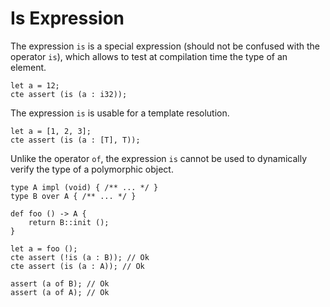 # Is Expression

The expression `is` is a special expression (should not be confused with the operator `is`), which allows to test at compilation time the type of an element.

```ymir
let a = 12;
cte assert (is (a : i32)); 
```

The expression `is` is usable for a template resolution.

```ymir
let a = [1, 2, 3];
cte assert (is (a : [T], T));
```

Unlike the operator `of`, the expression `is` cannot be used to dynamically verify the type of a polymorphic object.

```ymir
type A impl (void) { /** ... */ }
type B over A { /** ... */ }

def foo () -> A {
	return B::init ();
}

let a = foo ();
cte assert (!is (a : B)); // Ok
cte assert (is (a : A)); // Ok

assert (a of B); // Ok
assert (a of A); // Ok
```

